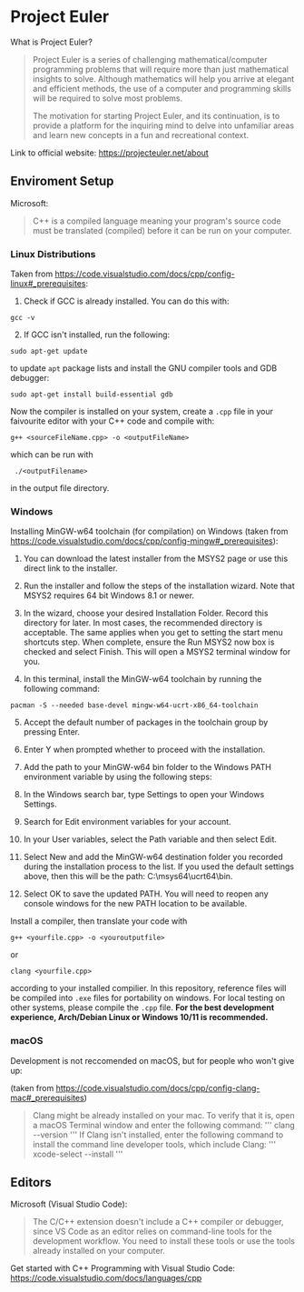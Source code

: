 # Project Euler

What is Project Euler?
>Project Euler is a series of challenging mathematical/computer programming problems that will require more than just mathematical insights to solve. Although mathematics will help you arrive at elegant and efficient methods, the use of a computer and programming skills will be required to solve most problems.
>
>The motivation for starting Project Euler, and its continuation, is to provide a platform for the inquiring mind to delve into unfamiliar areas and learn new concepts in a fun and recreational context.

Link to official website: https://projecteuler.net/about

## Enviroment Setup
Microsoft:
>C++ is a compiled language meaning your program's source code must be translated (compiled) before it can be run on your computer.

### Linux Distributions

Taken from https://code.visualstudio.com/docs/cpp/config-linux#_prerequisites:
1. Check if GCC is already installed. You can do this with:

```
gcc -v
```
2. If GCC isn't installed, run the following:

```
sudo apt-get update
```
to update ```apt``` package lists and install the GNU compiler tools and GDB debugger:

```
sudo apt-get install build-essential gdb
```

Now the compiler is installed on your system, create a ```.cpp``` file in your faivourite editor with your C++ code and compile with:

```
g++ <sourceFileName.cpp> -o <outputFileName>
```

which can be run with

```
 ./<outputFilename>
```
in the output file directory.

### Windows

Installing MinGW-w64 toolchain (for compilation) on Windows (taken from https://code.visualstudio.com/docs/cpp/config-mingw#_prerequisites):
1. You can download the latest installer from the MSYS2 page or use this direct link to the installer.

2. Run the installer and follow the steps of the installation wizard. Note that MSYS2 requires 64 bit Windows 8.1 or newer.

3. In the wizard, choose your desired Installation Folder. Record this directory for later. In most cases, the recommended directory is acceptable. The same applies when you get to setting the start menu shortcuts step. When complete, ensure the Run MSYS2 now box is checked and select Finish. This will open a MSYS2 terminal window for you.

4. In this terminal, install the MinGW-w64 toolchain by running the following command:

```
pacman -S --needed base-devel mingw-w64-ucrt-x86_64-toolchain
```

5. Accept the default number of packages in the toolchain group by pressing Enter.

6. Enter Y when prompted whether to proceed with the installation.

7. Add the path to your MinGW-w64 bin folder to the Windows PATH environment variable by using the following steps:

  1. In the Windows search bar, type Settings to open your Windows Settings.
  2. Search for Edit environment variables for your account.
  3. In your User variables, select the Path variable and then select Edit.
  4. Select New and add the MinGW-w64 destination folder you recorded during the installation process to the list. If you used the default settings above, then this will be the path: C:\msys64\ucrt64\bin.
  5. Select OK to save the updated PATH. You will need to reopen any console windows for the new PATH location to be available.

Install a compiler, then translate your code with 
```
g++ <yourfile.cpp> -o <youroutputfile>
```
or
```
clang <yourfile.cpp>
```
according to your installed compilier. In this repository, reference files will be compiled into ```.exe``` files for portability on windows. For local testing on other systems, please compile the ```.cpp``` file. **For the best development experience, Arch/Debian Linux or Windows 10/11 is recommended.**

### macOS

Development is not reccomended on macOS, but for people who won't give up:

(taken from https://code.visualstudio.com/docs/cpp/config-clang-mac#_prerequisites)

>Clang might be already installed on your mac. To verify that it is, open a macOS Terminal window and enter the following command:
'''
clang --version
'''
>If Clang isn't installed, enter the following command to install the command line developer tools, which include Clang:
'''
xcode-select --install
'''


## Editors
Microsoft (Visual Studio Code):
>The C/C++ extension doesn't include a C++ compiler or debugger, since VS Code as an editor relies on command-line tools for the development workflow. You need to install these tools or use the tools already installed on your computer.

Get started with C++ Programming with Visual Studio Code: https://code.visualstudio.com/docs/languages/cpp

